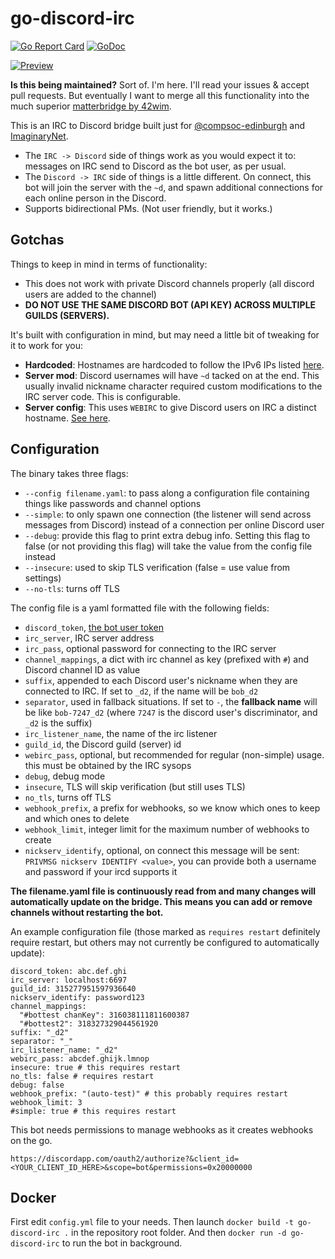 # go-discord-irc

[![Go Report Card](https://goreportcard.com/badge/github.com/qaisjp/go-discord-irc)](https://goreportcard.com/report/github.com/qaisjp/go-discord-irc)
[![GoDoc](https://godoc.org/github.com/qaisjp/go-discord-irc?status.svg)](https://godoc.org/github.com/qaisjp/go-discord-irc)

[![Preview](https://i.imgur.com/YpCqzdn.gif)](https://i.imgur.com/YpCqzdn.webm)

**Is this being maintained?** Sort of. I'm here. I'll read your issues & accept pull requests. But eventually I want to merge all this functionality into the much superior [matterbridge by 42wim](https://github.com/42wim/matterbridge).

This is an IRC to Discord bridge built just for [@compsoc-edinburgh](http://github.com/compsoc-edinburgh) and
[ImaginaryNet](http://imaginarynet.uk/).

- The `IRC -> Discord` side of things work as you would expect it to: messages on IRC send to Discord as the bot user,
as per usual.
- The `Discord -> IRC` side of things is a little different. On connect, this bot will join the server with the `~d`,
and spawn additional connections for each online person in the Discord.
- Supports bidirectional PMs. (Not user friendly, but it works.)

## Gotchas

Things to keep in mind in terms of functionality:

- This does not work with private Discord channels properly (all discord users are added to the channel)
- **DO NOT USE THE SAME DISCORD BOT (API KEY) ACROSS MULTIPLE GUILDS (SERVERS).**

It's built with configuration in mind, but may need a little bit of tweaking for it to work for you:

- **Hardcoded**: Hostnames are hardcoded to follow the IPv6 IPs listed [here](https://github.com/qaisjp/go-discord-irc/issues/2).
- **Server mod**: Discord usernames will have `~d` tacked on at the end. This usually invalid nickname character required custom modifications to the IRC server code. This is configurable.
- **Server config**: This uses `WEBIRC` to give Discord users on IRC a distinct hostname. [See here](https://kiwiirc.com/docs/webirc).

## Configuration

The binary takes three flags:

- `--config filename.yaml`: to pass along a configuration file containing things like passwords and channel options
- `--simple`: to only spawn one connection (the listener will send across messages from Discord) instead of a connection per online Discord user
- `--debug`: provide this flag to print extra debug info. Setting this flag to false (or not providing this flag) will take the value from the config file instead
- `--insecure`: used to skip TLS verification (false = use value from settings)
- `--no-tls`: turns off TLS

The config file is a yaml formatted file with the following fields:

- `discord_token`, [the bot user token](https://github.com/reactiflux/discord-irc/wiki/Creating-a-discord-bot-&-getting-a-token)
- `irc_server`, IRC server address
- `irc_pass`, optional password for connecting to the IRC server
- `channel_mappings`, a dict with irc channel as key (prefixed with `#`) and Discord channel ID as value
- `suffix`, appended to each Discord user's nickname when they are connected to IRC. If set to `_d2`, if the name will be `bob_d2`
- `separator`, used in fallback situations. If set to `-`, the **fallback name** will be like `bob-7247_d2` (where `7247` is the discord user's discriminator, and `_d2` is the suffix)
- `irc_listener_name`, the name of the irc listener
- `guild_id`, the Discord guild (server) id
- `webirc_pass`, optional, but recommended for regular (non-simple) usage. this must be obtained by the IRC sysops
- `debug`, debug mode
- `insecure`, TLS will skip verification (but still uses TLS)
- `no_tls`, turns off TLS
- `webhook_prefix`, a prefix for webhooks, so we know which ones to keep and which ones to delete
- `webhook_limit`, integer limit for the maximum number of webhooks to create
- `nickserv_identify`, optional, on connect this message will be sent: `PRIVMSG nickserv IDENTIFY <value>`, you can provide both a username and password if your ircd supports it

**The filename.yaml file is continuously read from and many changes will automatically update on the bridge. This means you can add or remove channels without restarting the bot.**

An example configuration file (those marked as `requires restart` definitely require restart, but others may not currently be configured to automatically update):

```
discord_token: abc.def.ghi
irc_server: localhost:6697
guild_id: 315277951597936640
nickserv_identify: password123
channel_mappings:
  "#bottest chanKey": 316038111811600387
  "#bottest2": 318327329044561920
suffix: "_d2"
separator: "_"
irc_listener_name: "_d2"
webirc_pass: abcdef.ghijk.lmnop
insecure: true # this requires restart
no_tls: false # requires restart
debug: false
webhook_prefix: "(auto-test)" # this probably requires restart
webhook_limit: 3
#simple: true # this requires restart
```

This bot needs permissions to manage webhooks as it creates webhooks on the go.

```
https://discordapp.com/oauth2/authorize?&client_id=<YOUR_CLIENT_ID_HERE>&scope=bot&permissions=0x20000000
```

## Docker

First edit `config.yml` file to your needs.
Then launch `docker build -t go-discord-irc .` in the repository root folder.
And then `docker run -d go-discord-irc` to run the bot in background.

